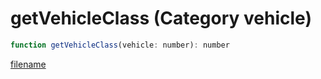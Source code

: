 # getVehicleClass (Category vehicle)

```js
function getVehicleClass(vehicle: number): number
```

[filename](getVehicleClass_m.md ':include')